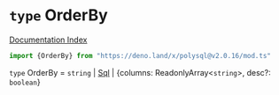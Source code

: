 # `type` OrderBy

[Documentation Index](../README.md)

```ts
import {OrderBy} from "https://deno.land/x/polysql@v2.0.16/mod.ts"
```

`type` OrderBy = `string` | [Sql](../class.Sql/README.md) | \{columns: ReadonlyArray\<`string`>, desc?: `boolean`}